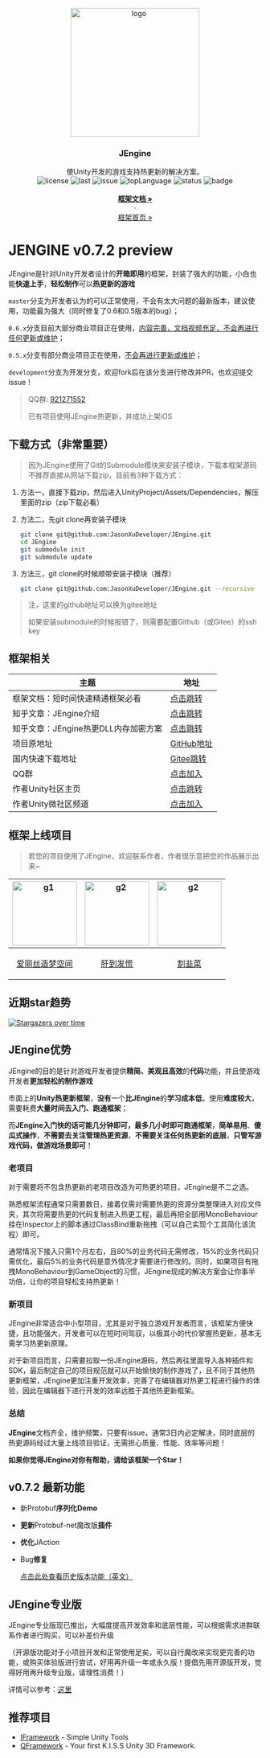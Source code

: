 <p align="center">
    <img src="https://s4.ax1x.com/2022/01/16/7tP1V1.png" alt="logo" width="256" height="256">
</p>




<h3 align="center">JEngine</h3>

<p align="center">
  使Unity开发的游戏支持热更新的解决方案。
    <br>
  <a style="text-decoration:none">
    <img src="https://img.shields.io/github/license/JasonXuDeveloper/JEngine" alt="license" />
  </a>
  <a style="text-decoration:none">
    <img src="https://img.shields.io/github/last-commit/JasonXuDeveloper/JEngine" alt="last" />
  </a>
  <a style="text-decoration:none">
    <img src="https://img.shields.io/github/issues/JasonXuDeveloper/JEngine" alt="issue" />
  </a>
  <a style="text-decoration:none">
    <img src="https://img.shields.io/github/languages/top/JasonXuDeveloper/JEngine" alt="topLanguage" />
  </a>
  <a style="text-decoration:none">
    <img src="https://app.fossa.com/api/projects/git%2Bgithub.com%2FJasonXuDeveloper%2FJEngine.svg?type=shield" alt="status" />
  </a>
  <a style="text-decoration:none">
    <img src="https://www.codefactor.io/repository/github/jasonxudeveloper/jengine/badge" alt="badge" />
  </a>
  <br>
  <br>
  <a href="https://xgamedev.uoyou.com/"><strong>框架文档 »</strong></a>
  <br>
  ·
  <br>
  <a href="https://github.com/JasonXuDeveloper/JEngine/">框架首页 »</a>
</p>



# JENGINE v0.7.2 preview

JEngine是针对Unity开发者设计的**开箱即用**的框架，封装了强大的功能，小白也能**快速上手**，**轻松制作**可以**热更新的游戏**

```master```分支为开发者认为的可以正常使用，不会有太大问题的最新版本，建议使用，功能最为强大（同时修复了0.6和0.5版本的bug）；

```0.6.x```分支目前大部分商业项目正在使用，<u>内容完善，文档视频充足，不会再进行任何更新或维护</u>；

```0.5.x```分支有部分商业项目正在使用，<u>不会再进行更新或维护</u>；

```development```分支为开发分支，欢迎fork后在该分支进行修改并PR，也欢迎提交issue！




> QQ群: [921271552](https://jq.qq.com/?_wv=1027&k=cF4hODjW)
>
> 已有项目使用JEngine热更新，并成功上架iOS



## 下载方式（非常重要）

> 因为JEngine使用了Git的Submodule模块来安装子模块，下载本框架源码不推荐直接从网站下载zip，目前有3种下载方式：

1. 方法一，直接下载zip，然后进入UnityProject/Assets/Dependencies，解压里面的zip（zip下载必看）

2. 方法二，先git clone再安装子模块

   ```bash
   git clone git@github.com:JasonXuDeveloper/JEngine.git
   cd JEngine
   git submodule init
   git submodule update
   ```

3. 方法三，git clone的时候顺带安装子模块（推荐）

   ```bash
   git clone git@github.com:JasonXuDeveloper/JEngine.git --recursive
   ```

> 注，这里的github地址可以换为gitee地址
>
> 如果安装submodule的时候报错了，则需要配置Github（或Gitee）的ssh key



## 框架相关

| 主题                                 | 地址                                                         |
| ------------------------------------ | ------------------------------------------------------------ |
| 框架文档：短时间快速精通框架必看     | [点击跳转](https://docs.xgamedev.net/zh/)                    |
| 知乎文章：JEngine介绍                | [点击跳转](https://zhuanlan.zhihu.com/p/218105381)           |
| 知乎文章：JEngine热更DLL内存加密方案 | [点击跳转](https://zhuanlan.zhihu.com/p/356693738)           |
| 项目原地址                           | [GitHub地址](https://github.com/JasonXuDeveloper/JEngine)    |
| 国内快速下载地址                     | [Gitee跳转](https://gitee.com/JasonXuDeveloper/JEngine)      |
| QQ群                                 | [点击加入](https://jq.qq.com/?_wv=1027&k=cF4hODjW)           |
| 作者Unity社区主页                    | [点击跳转](https://developer.unity.cn/u/jie-1ees3?tab=article) |
| 作者Unity微社区频道                  | [点击加入](https://fanbook.mobi/IBVIPF3D)                    |

  ## 框架上线项目

  > 若您的项目使用了JEngine，欢迎联系作者，作者很乐意把您的作品展示出来~

| <img src="https://img.tapimg.com/market/lcs/b2d125432dffa4741c929ddceb3bf95f_360.png?imageMogr2/auto-orient/strip" alt="g1" width="128" height="128" /> | <img src="https://img.tapimg.com/market/lcs/378c87731ce06ab8338977c90761a187_360.png?imageMogr2/auto-orient/strip" alt="g2" width="128" height="128" /> | <img src="https://img.tapimg.com/market/lcs/0ac05aa58706032db05c5dbf1df77cf4_360.png?imageMogr2/auto-orient/strip" alt="g2" width="128" height="128" /> |
| ------------------------------------------------------------ | ------------------------------------------------------------ | ------------------------------------------------------------ |
| <p align="center">[爱丽丝造梦空间](https://www.taptap.com/app/224117)</p> | <p align="center">[肝到发慌](https://www.taptap.com/app/225175)</p> | <p align="center">[割韭菜](https://www.taptap.com/app/232558)</p> |



## 近期star趋势

[![Stargazers over time](https://starchart.cc/JasonXuDeveloper/JEngine.svg)](https://starchart.cc/JasonXuDeveloper/JEngine)

## JEngine优势

JEngine的目的是针对游戏开发者提供**精简、美观且高效**的**代码**功能，并且使游戏开发者**更加轻松的制作游戏**

市面上的**Unity热更新框架**，**没有**一个**比JEngine**的**学习成本低**，使用**难度较大**，需要耗费**大量时间去入门、跑通框架**；

而**JEngine入门快的话可能几分钟即可，最多几小时即可跑通框架**，**简单易用**、**傻瓜式操作**，**不需要去关注管理热更资源**，**不需要关注任何热更新的底层**，**只管写游戏代码，做游戏场景即可**！

### 老项目

对于需要将不包含热更新的老项目改造为可热更的项目，JEngine是不二之选。

熟悉框架流程通常只需要数日，接着仅需对需要热更的资源分类整理进入对应文件夹，其次将需要热更的代码复制进入热更工程，最后再把全部用MonoBehaviour挂在Inspector上的脚本通过ClassBind重新拖拽（可以自己实现个工具简化该流程）即可。

通常情况下接入只需1个月左右，且80%的业务代码无需修改，15%的业务代码只需优化，最后5%的业务代码是意外情况才需要进行修改的。同时，如果项目有拖拽MonoBehaviour到GameObject的习惯，JEngine现成的解决方案会让你事半功倍，让你的项目轻松支持热更新！

### 新项目

JEngine非常适合中小型项目，尤其是对于独立游戏开发者而言，该框架方便快捷，且功能强大，开发者可以在短时间驾驭，以极其小的代价掌握热更新，基本无需学习热更新原理。

对于新项目而言，只需要拉取一份JEngine源码，然后再往里面导入各种插件和SDK，最后制定自己的项目规范就可以开始愉快的制作游戏了，且不同于其他热更新框架，JEngine更加注重开发效率，完善了在编辑器对热更工程进行操作的体验，因此在编辑器下进行开发的效率远胜于其他热更新框架。

### 总结

**JEngine**文档齐全，维护频繁，只要有issue，通常3日内必定解决，同时底层的热更源码经过大量上线项目验证，无需担心质量、性能、效率等问题！

**如果你觉得JEngine对你有帮助，请给该框架一个Star！**


## v0.7.2 最新功能

- 新Protobuf**序列化Demo**

- **更新**Protobuf-net魔改版**插件**

- **优化**JAction

- Bug**修复**

  [点击此处查看历史版本功能（英文）](CHANGE.md)

  

## JEngine专业版

JEngine专业版现已推出，大幅度提高开发效率和底层性能，可以根据需求进群联系作者进行购买，可以补差价升级

（开源版功能对于小项目开发和正常使用足矣，可以自行魔改来实现更完善的功能，或购买体验版进行尝试，好用再升级一年或永久版！提倡先用开源版开发，觉得好用再升级专业版，请理性消费！）

详情可以参考：[这里](https://docs.xgamedev.net/zh/documents/pro/)

## 推荐项目

- [IFramework](https://github.com/OnClick9927/IFramework) - Simple Unity Tools
- [QFramework](https://github.com/liangxiegame/QFramework) - Your first K.I.S.S Unity 3D Framework.

